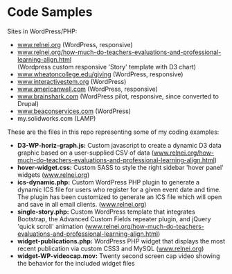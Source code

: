 # Code Samples
Sites in WordPress/PHP:
* www.relnei.org (WordPress, responsive)
* www.relnei.org/how-much-do-teachers-evaluations-and-professional-learning-align.html  
   (Wordpress custom responsive 'Story' template with D3 chart)
* www.wheatoncollege.edu/giving (WordPress, responsive)
* www.interactivestem.org (WordPress)
* www.americanwell.com (WordPress, responsive)
* www.brainshark.com (WordPress pilot, responsive, since converted to Drupal)
* www.beaconservices.com (WordPress)
* my.solidworks.com (LAMP)

These are the files in this repo representing some of my coding examples:

* **D3-WP-horiz-graph.js:** Custom javascript to create a dynamic D3 data graphic based on a user-supplied CSV of data (www.relnei.org/how-much-do-teachers-evaluations-and-professional-learning-align.html)
* **hover-widget.css:** Custom SASS to style the right sidebar 'hover panel' widgets (www.relnei.org)
* **ics-dynamic.php:** Custom WordPress PHP plugin to generate a dynamic ICS file for users who register for a given event date and time. The plugin has been customized to generate an ICS file which will open and save in all email clients. (www.relnei.org)
* **single-story.php:** Custom WordPress template that integrates Bootstrap, the Advanced Custom Fields repeater plugin, and jQuery 'quick scroll' animation (www.relnei.org/how-much-do-teachers-evaluations-and-professional-learning-align.html)
* **widget-publications.php:** WordPress PHP widget that displays the most recent publication via custom CSS3 and MySQL (www.relnei.org)
* **widget-WP-videocap.mov:** Twenty second screen cap video showing the behavior for the included widget files


